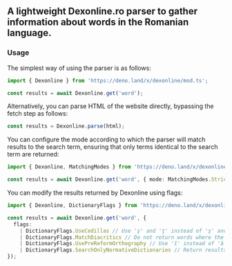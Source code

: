 ## A lightweight Dexonline.ro parser to gather information about words in the Romanian language.

### Usage

The simplest way of using the parser is as follows:

```ts
import { Dexonline } from 'https://deno.land/x/dexonline/mod.ts';

const results = await Dexonline.get('word');
```

Alternatively, you can parse HTML of the website directly, bypassing the fetch step as follows:

```ts
const results = Dexonline.parse(html);
```

You can configure the mode according to which the parser will match results to the search term, ensuring that only terms
identical to the search term are returned:

```ts
import { Dexonline, MatchingModes } from 'https://deno.land/x/dexonline/mod.ts';

const results = await Dexonline.get('word', { mode: MatchingModes.Strict });
```

You can modify the results returned by Dexonline using flags:

```ts
import { Dexonline, DictionaryFlags } from 'https://deno.land/x/dexonline/mod.ts';

const results = await Dexonline.get('word', {
  flags: 
    | DictionaryFlags.UseCedillas // Use 'ş' and 'ţ' instead of 'ș' and 'ț'.
    | DictionaryFlags.MatchDiacritics // Do not return words where the only difference is a diacritic.
    | DictionaryFlags.UsePreReformOrthography // Use 'î' instead of 'â' in all cases except for the word 'român' and its derivatives.
    | DictionaryFlags.SearchOnlyNormativeDictionaries // Return results obtained only from the DEX and/or the DOOM.
});
```
